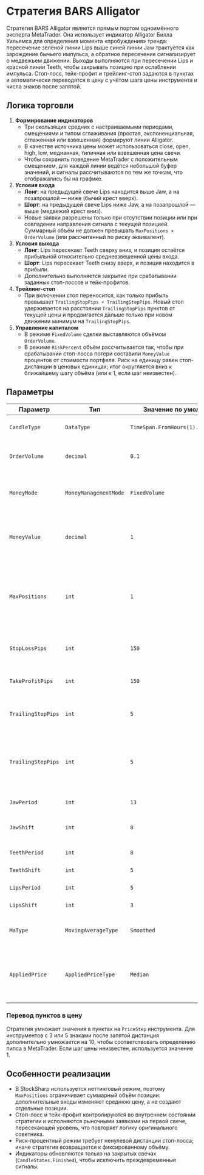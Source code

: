 # Стратегия BARS Alligator

Стратегия BARS Alligator является прямым портом одноимённого эксперта MetaTrader. Она использует индикатор Alligator Билла Уильямса
для определения момента «пробуждения» тренда: пересечение зелёной линии Lips выше синей линии Jaw трактуется как зарождение
бычьего импульса, а обратное пересечение сигнализирует о медвежьем движении. Выходы выполняются при пересечении Lips и красной
линии Teeth, чтобы закрывать позицию при ослаблении импульса. Стоп-лосс, тейк-профит и трейлинг-стоп задаются в пунктах и
автоматически переводятся в цену с учётом шага цены инструмента и числа знаков после запятой.

## Логика торговли

1. **Формирование индикаторов**
   - Три скользящих средних с настраиваемыми периодами, смещениями и типом сглаживания (простая, экспоненциальная, сглаженная или
     взвешенная) формируют линии Alligator.
   - В качестве источника цены может использоваться close, open, high, low, медианная, типичная или взвешенная цена свечи.
   - Чтобы сохранить поведение MetaTrader с положительным смещением, для каждой линии ведётся небольшой буфер значений, и сигналы
     рассчитываются по тем же точкам, что отображались бы на графике.
2. **Условия входа**
   - **Лонг**: на предыдущей свече Lips находится выше Jaw, а на позапрошлой — ниже (бычий крест вверх).
   - **Шорт**: на предыдущей свече Lips ниже Jaw, а на позапрошлой — выше (медвежий крест вниз).
   - Новые заявки разрешены только при отсутствии позиции или при совпадении направления сигнала с текущей позицией. Суммарный
     объём не должен превышать `MaxPositions × OrderVolume` (или рассчитанный по риску эквивалент).
3. **Условия выхода**
   - **Лонг**: Lips пересекает Teeth сверху вниз, и позиция остаётся прибыльной относительно средневзвешенной цены входа.
   - **Шорт**: Lips пересекает Teeth снизу вверх, и позиция находится в прибыли.
   - Дополнительно выполняется закрытие при срабатывании заданных стоп-лоссов и тейк-профитов.
4. **Трейлинг-стоп**
   - При включении стоп переносится, как только прибыль превышает `TrailingStopPips + TrailingStepPips`. Новый стоп удерживается на
     расстоянии `TrailingStopPips` пунктов от текущей цены и продвигается дальше только при новом движении минимум на `TrailingStepPips`.
5. **Управление капиталом**
   - В режиме `FixedVolume` сделки выставляются объёмом `OrderVolume`.
   - В режиме `RiskPercent` объём рассчитывается так, чтобы при срабатывании стоп-лосса потери составили `MoneyValue` процентов от
     стоимости портфеля. Риск на единицу равен стоп-дистанции в ценовых единицах; итог округляется вниз к ближайшему шагу объёма
     (или к 1, если шаг неизвестен).

## Параметры

| Параметр | Тип | Значение по умолчанию | Описание |
|----------|-----|-----------------------|----------|
| `CandleType` | `DataType` | `TimeSpan.FromHours(1).TimeFrame()` | Таймфрейм, используемый для расчётов. |
| `OrderVolume` | `decimal` | `0.1` | Фиксированный объём сделки в режиме `FixedVolume`. |
| `MoneyMode` | `MoneyManagementMode` | `FixedVolume` | Выбор между фиксированным объёмом и расчётом по риску. |
| `MoneyValue` | `decimal` | `1` | Процент риска при `MoneyMode = RiskPercent`; в фиксированном режиме игнорируется. |
| `MaxPositions` | `int` | `1` | Максимальное число добавочных входов в одном направлении (в кратных рассчитанному объёму единицах). |
| `StopLossPips` | `int` | `150` | Расстояние до стоп-лосса в пунктах. Ноль отключает стоп. |
| `TakeProfitPips` | `int` | `150` | Расстояние до тейк-профита. Ноль отключает цель. |
| `TrailingStopPips` | `int` | `5` | Дистанция трейлинг-стопа. Ноль отключает сопровождение. |
| `TrailingStepPips` | `int` | `5` | Минимальный дополнительный ход цены перед переносом трейлинга; должен быть > 0 при активном трейлинге. |
| `JawPeriod` | `int` | `13` | Период линии Jaw. |
| `JawShift` | `int` | `8` | Сдвиг линии Jaw вперёд на указанное число свечей. |
| `TeethPeriod` | `int` | `8` | Период линии Teeth. |
| `TeethShift` | `int` | `5` | Сдвиг линии Teeth вперёд. |
| `LipsPeriod` | `int` | `5` | Период линии Lips. |
| `LipsShift` | `int` | `3` | Сдвиг линии Lips вперёд. |
| `MaType` | `MovingAverageType` | `Smoothed` | Тип скользящей средней для всех линий Alligator. |
| `AppliedPrice` | `AppliedPriceType` | `Median` | Тип цены, подаваемой на скользящие (close, open, high, low, median, typical, weighted). |

### Перевод пунктов в цену

Стратегия умножает значения в пунктах на `PriceStep` инструмента. Для инструментов с 3 или 5 знаками после запятой дистанция
дополнительно умножается на 10, чтобы соответствовать определению пипса в MetaTrader. Если шаг цены неизвестен, используется
значение 1.

## Особенности реализации

- В StockSharp используется неттинговый режим, поэтому `MaxPositions` ограничивает суммарный объём позиции: дополнительные входы
  изменяют среднюю цену, а не создают отдельные позиции.
- Стоп-лосс и тейк-профит контролируются во внутреннем состоянии стратегии и исполняются рыночными заявками на первой свече,
  пересекающей уровень, что повторяет логику оригинального советника.
- Риск-процентный режим требует ненулевой дистанции стоп-лосса; иначе стратегия возвращается к фиксированному объёму.
- Индикаторы обновляются только на закрытых свечах (`CandleStates.Finished`), чтобы исключить преждевременные сигналы.
